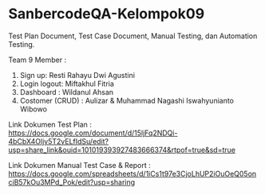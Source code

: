 # SanbercodeQA-Kelompok09
Test Plan Document, Test Case Document, Manual Testing, dan Automation Testing.

Team 9 Member :
1. Sign up: Resti Rahayu Dwi Agustini
2. Login logout: Miftakhul Fitria
3. Dashboard : Wildanul Ahsan
4. Costomer (CRUD) : Aulizar & Muhammad Nagashi Iswahyunianto Wibowo

Link Dokumen Test Plan : https://docs.google.com/document/d/15ljFq2NDQi-4bCbX4Oljv5T2vELfIdSu/edit?usp=share_link&ouid=101019393927483666374&rtpof=true&sd=true

Link Dokumen Manual Test Case & Report : https://docs.google.com/spreadsheets/d/1iCs1t97e3CjoLhUP2iOuOeQ05onciB57kOu3MPd_Pok/edit?usp=sharing

